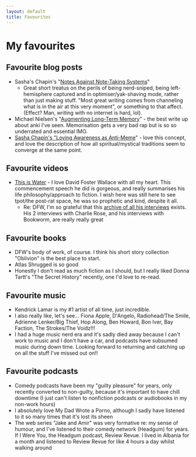 ```yaml
---
layout: default
title: Favourites
---
```


# My favourites

## Favourite blog posts

- Sasha's Chapin's "[Notes Against Note-Taking Systems](https://sashachapin.substack.com/p/notes-against-note-taking-systems)"
    - Great short treatus on the perils of being nerd-sniped, being left-hemisphere captured and in optimiser/yak-shaving mode, rather than just making stuff. "Most great writing comes from channeling what is in the air at this very moment", or something to that affect. (Effect? Man, writing with no internet is hard, lol).
- Michael Nielsen's "[Augmenting Long-Term Memory](https://augmentingcognition.com/ltm.html)" - the best write up about anki I've seen. Memorisation gets a very bad rap but is so so underrated and essential IMO.
- [Sasha Chapin's "Loving Awareness as Anti-Meme](https://sashachapin.substack.com/p/loving-awareness-as-anti-meme)" - love this concept, and love the description of how all spiritual/mystical traditions seem to converge at the same point.

## Favourite videos
- [This is Water](https://www.youtube.com/watch?v=DCbGM4mqEVw&pp=0gcJCdgAo7VqN5tD) - I love David Foster Wallace with all my heart. This commencement speech he did is gorgeous, and really summarises his life philosophy/approach to fiction. I wish here was still here to see tpot/the post-rat space, he was so prophetic and kind, despite it all.
    - Re: DFW, I'm so grateful that this [archive of all his interviews](https://www.dfwaudioproject.org/interviews-profiles) exists. His 2 interviews with Charlie Rose, and his interviews with Bookworm, are really really great

## Favourite books
- DFW's body of work, of course. I think his short story collection "Oblivion" is the best place to start.
- Atlas Shrugged is so good
- Honestly I don't read as much fiction as I should, but I really liked Donna Tartt's "The Secret History" recently, one I'd love to re-read.

## Favourite music
- Kendrick Lamar is my #1 artist of all time, just incredible. 
- I also really like, let's see... Fiona Apple, D'Angelo, Radiohead/The Smile, Adrienne Lenker/Big Thief, Hop Along, Ben Howard, Bon Iver, Bay Faction, The Strokes/The Voidz!!!
- I had a huge music nerd era and it's sadly died away because I can't work to music and I don't have a car, and podcasts have subsumed music during down time. Looking forward to returning and catching up on all the stuff I've missed out on!!

## Favourite podcasts
- Comedy podcasts have been my "guilty pleasure" for years, only recently converted to non-guilty, because it's important to have chill downtime (I just can't listen to nonfiction podcasts or audiobooks in my non-work hours)
- I absolutely love My Dad Wrote a Porno, although I sadly have listened to it so many times that it's lost its sheen
- The web series "Jake and Amir" was very formative re: my sense of humour, and I've listened to their comedy network (Headgum) for years. If I Were You, the Headgum podcast, Review Revue. I lived in Albania for a month and listened to Review Revue for like 4 hours a day whilst walking around